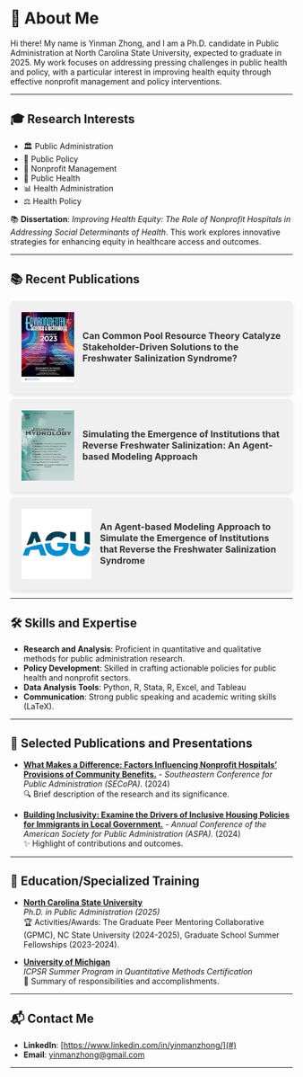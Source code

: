 # 🌟 About Me

Hi there! My name is Yinman Zhong, and I am a Ph.D. candidate in Public Administration at North Carolina State University, expected to graduate in 2025. My work focuses on addressing pressing challenges in public health and policy, with a particular interest in improving health equity through effective nonprofit management and policy interventions.

---

## 🎓 Research Interests

- 🏛️ Public Administration  
- 📜 Public Policy  
- 🤝 Nonprofit Management  
- 🏥 Public Health  
- 📊 Health Administration  
- ⚖️ Health Policy  

📚 **Dissertation**: *Improving Health Equity: The Role of Nonprofit Hospitals in Addressing Social Determinants of Health*. This work explores innovative strategies for enhancing equity in healthcare access and outcomes.

---

## 📚 Recent Publications

<!-- START: Google Scholar Publications -->

<div style="background-color: #f0f0f0; border-radius: 8px; padding: 20px; margin-bottom: 10px; box-shadow: 0 4px 6px rgba(0, 0, 0, 0.1); display: flex; align-items: center;">
  <img src="journal_icons/Environmental.jpg" alt="Environmental" style="height: 125px; margin-right: 15px;">
  <div>
    <a href="#" style="text-decoration: none; color: #333; font-weight: bold; font-size: 16px;">Can Common Pool Resource Theory Catalyze Stakeholder-Driven Solutions to the Freshwater Salinization Syndrome?</a>
  </div>
</div>

<div style="background-color: #f0f0f0; border-radius: 8px; padding: 20px; margin-bottom: 10px; box-shadow: 0 4px 6px rgba(0, 0, 0, 0.1); display: flex; align-items: center;">
  <img src="journal_icons/Journal.jpg" alt="Journal" style="height: 125px; margin-right: 15px;">
  <div>
    <a href="#" style="text-decoration: none; color: #333; font-weight: bold; font-size: 16px;">Simulating the Emergence of Institutions that Reverse Freshwater Salinization: An Agent-based Modeling Approach</a>
  </div>
</div>

<div style="background-color: #f0f0f0; border-radius: 8px; padding: 20px; margin-bottom: 10px; box-shadow: 0 4px 6px rgba(0, 0, 0, 0.1); display: flex; align-items: center;">
  <img src="journal_icons/AGU.png" alt="AGU" style="height: 125px; margin-right: 15px;">
  <div>
    <a href="#" style="text-decoration: none; color: #333; font-weight: bold; font-size: 16px;">An Agent-based Modeling Approach to Simulate the Emergence of Institutions that Reverse the Freshwater Salinization Syndrome</a>
  </div>
</div>

<!-- END: Google Scholar Publications -->


---

## 🛠️ Skills and Expertise

- **Research and Analysis**: Proficient in quantitative and qualitative methods for public administration research.  
- **Policy Development**: Skilled in crafting actionable policies for public health and nonprofit sectors.  
- **Data Analysis Tools**: Python, R, Stata, R, Excel, and Tableau
- **Communication**: Strong public speaking and academic writing skills (LaTeX).

---

## 📄 Selected Publications and Presentations

- **[What Makes a Difference: Factors Influencing Nonprofit Hospitals’ Provisions of Community Benefits.](#)** - *Southeastern Conference for Public Administration (SECoPA).* (2024)  
  🔍 Brief description of the research and its significance.

- **[Building Inclusivity: Examine the Drivers of Inclusive Housing Policies for Immigrants in Local Government.](#)** - *Annual Conference of the American Society for Public Administration (ASPA).* (2024)  
  ✨ Highlight of contributions and outcomes.

---

## 🏫 Education/Specialized Training

- **[North Carolina State University](#)**  
  *Ph.D. in Public Administration (2025)*  
  🏆 Activities/Awards: The Graduate Peer Mentoring Collaborative (GPMC), NC State University (2024-2025), Graduate School Summer Fellowships (2023-2024).

- **[University of Michigan](#)**  
  *ICPSR Summer Program in Quantitative Methods Certification*  
  🚀 Summary of responsibilities and accomplishments.

---

## 📬 Contact Me

- **LinkedIn**: [https://www.linkedin.com/in/yinmanzhong/](#)  
- **Email**: yinmanzhong@gmail.com  

---
